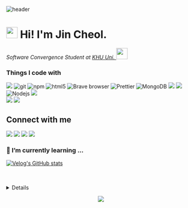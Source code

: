 ![header](https://capsule-render.vercel.app/api?type=wave&color=auto&height=300&section=header&text=Hey,%Hello!&fontSize=100&fontAlign=50)

<h1><img src="https://emojis.slackmojis.com/emojis/images/1531849430/4246/blob-sunglasses.gif?1531849430" width="30"/> Hi! I'm Jin Cheol.</h1>

<p><em>Software Convergence Student at <a href="http://swcon.khu.ac.kr/wordpress/"> KHU Uni.  </a><img src="https://media.giphy.com/media/WUlplcMpOCEmTGBtBW/giphy.gif" width="30"> 
</em></p>

<h3>Things I code with</h3>
<p>
  <img src="https://img.shields.io/badge/javascript-F7DF1E?style=flat-square&logo=javascript&logoColor=white"> 
  <img alt="git" src="https://img.shields.io/badge/-Git-F05032?style=flat-square&logo=git&logoColor=white" />
  <img alt="npm" src="https://img.shields.io/badge/-NPM-CB3837?style=flat-square&logo=npm&logoColor=white" />
  <img alt="html5" src="https://img.shields.io/badge/-HTML5-E34F26?style=flat-square&logo=html5&logoColor=white" />
  <img alt="Brave browser" src="https://img.shields.io/badge/-Brave_Browser-FB542B?style=flat-square&logo=brave&logoColor=white" />
  <img alt="Prettier" src="https://img.shields.io/badge/-Prettier-F7B93E?style=flat-square&logo=prettier&logoColor=white" />
  <img alt="MongoDB" src="https://img.shields.io/badge/-MongoDB-13aa52?style=flat-square&logo=mongodb&logoColor=white" />
  <img src="https://img.shields.io/badge/mariaDB-003545?style=flat-square&logo=mariaDB&logoColor=white">
  <img src="https://img.shields.io/badge/mysql-4479A1?style=flat-square&logo=mysql&logoColor=white"> 
  <img alt="Nodejs" src="https://img.shields.io/badge/-Nodejs-43853d?style=flat-square&logo=Node.js&logoColor=white" />
  <img src="https://img.shields.io/badge/express-000000?style=flat-square&logo=express&logoColor=white"> <br>
  <img src="https://img.shields.io/badge/bootstrap-7952B3?style=flat-square&logo=bootstrap&logoColor=white">
  <img src="https://img.shields.io/badge/linux-FCC624?style=flat-square&logo=linux&logoColor=black">


</p>




<h2>Connect with me </h3>

<img src="https://img.shields.io/badge/bik1111@khu.ac.kr-EA4335?style=flat-square&logo=Gmail&logoColor=ffffff"/></a>
<a href="https://velog.io/@bik1111"><img src="https://img.shields.io/badge/Velog-3DDC84?style=flat-square&logo=Blogger&logoColor=white"/></a>
<a href="https://www.instagram.com/cheolll2/" target="_blank"><img src="https://img.shields.io/badge/cheolll2-E4405F?style=flat-square&logo=instagram&logoColor=ffffff"/></a>
<a href="https://www.notion.so/e301333fb3924275b5fcc8026a888d5a" target="_blank"><img src="https://img.shields.io/badge/notion-000000?style=flat-square&logo=Notion&logoColor=ffffff"/></a>


 <!-- Conecct section: END -->
   

### 🌱 I’m currently learning ...
[![Velog's GitHub stats](https://velog-readme-stats.vercel.app/api?name=bik1111)](https://velog.io/@bik1111/)


<br>
<br>


<details>
<p align="center">
  <a href="https://github.com/bik1111">
    <img src="http://github-profile-summary-cards.vercel.app/api/cards/profile-details?username=bik1111&theme=transparent" />
  </a>
  <a href="https://github.com/bik1111">
    <img src="https://github-readme-streak-stats.herokuapp.com/?user=bik1111&hide_border=true&card_width=338&theme=transparent" />
  </a>
  <a href="https://github.com/bik1111">
    <img src="http://github-profile-summary-cards.vercel.app/api/cards/stats?username=bik1111&theme=transparent" />
  </a>
  <a href="https://github.com/bik1111">
    <img src="https://github-readme-stats.vercel.app/api/top-langs/?username=bik1111&langs_count=10&exclude_repo=&hide=jupyter%20notebook,vim%20script,cmake,makefile,batchfile,emacs%20lisp,css,html&layout=default&card_width=699&hide_border=true&theme=transparent" />
  </a>
</p>
</details>

<p align="center">
  <a href="https://github.com/bik1111">
    <img src="https://komarev.com/ghpvc/?username=bik1111&color=blue&style=flat)" />
  </a>
</p>
<!--

- 🔭 I’m currently working on ...
- 🌱 I’m currently learning ...
- 👯 I’m looking to collaborate on ...
- 🤔 I’m looking for help with ...
- 💬 Ask me about ...
- 📫 How to reach me: ...
- 😄 Pronouns: ...
- ⚡ Fun fact: ...
-->



